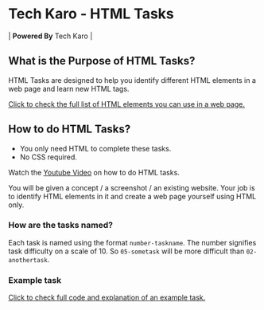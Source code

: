 # Tech Karo - HTML Tasks

| **Powered By** Tech Karo  |

## What is the Purpose of HTML Tasks?
HTML Tasks are designed to help you identify different HTML elements in a web page and learn new HTML tags.

[Click to check the full list of HTML elements you can use in a web page.](https://developer.mozilla.org/en-US/docs/Web/HTML/Element)

## How to do HTML Tasks?
* You only need HTML to complete these tasks.
* No CSS required.

Watch the [Youtube Video](https://www.youtube.com/watch?v=0oAObaNocSM&index=13&list=PLQOMb3DMzPZFX6tBRWdT1m1rwRu17aaSA) on how to do HTML tasks.

You will be given a concept / a screenshot / an existing website. Your job is to identify HTML elements in it and create a web page yourself using HTML only.

### How are the tasks named?
Each task is named using the format `number-taskname`. The number signifies task difficulty on a scale of 10. So `05-sometask` will be more difficult than `02-anothertask`.

### Example task

[Click to check full code and explanation of an example task.](example-task/)

